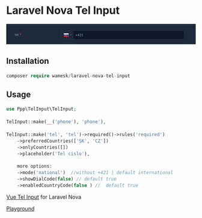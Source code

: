 # Laravel Nova Tel Input


<img src="img.png">


## Installation

``` php
composer require wamesk/laravel-nova-tel-input
```

## Usage

``` php
use Ppp\TelInput\TelInput;

TelInput::make(__('phone'), 'phone'),

TelInput::make('tel', 'tel')->required()->rules('required')
    ->preferredCountries(['SK', 'CZ'])
    ->onlyCountries([])
	->placeholder('Tel cislo'),

    more options:
    ->mode('national')  //without +421 | default international 
    ->showDialCode(false) // default true
    ->enabledCountryCode(false ) //  default true
```

<a href="https://vue-tel-input.iamstevendao.com/">Vue Tel Input</a> for Laravel Nova

<a href="https://codesandbox.io/s/github/Sebastien-Pradines/vue_tel_input/tree/main/?file=/src/App.vue">Playground</a>


